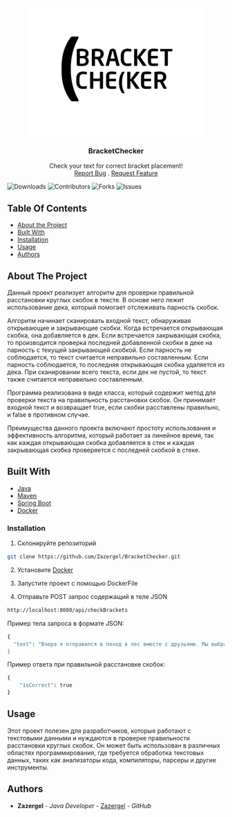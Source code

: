 <br/>
<p align="center">
  <a href="https://github.com/Zazergel/BracketChecker">
    <img src="https://raw.githubusercontent.com/Zazergel/BracketChecker/main/logo_bc.png" alt="Logo" width="400" height="300">
  </a>
  <h3 align="center">BracketChecker</h3>
  <p align="center">
    Check your text for correct bracket placement!
    <br/>
    <a href="https://github.com/Zazergel/BracketChecker/issues">Report Bug</a>
    .
    <a href="https://github.com/Zazergel/BracketChecker/issues">Request Feature</a>
  </p>
</p>

![Downloads](https://img.shields.io/github/downloads/Zazergel/BracketChecker/total) ![Contributors](https://img.shields.io/github/contributors/Zazergel/BracketChecker?color=dark-green) ![Forks](https://img.shields.io/github/forks/Zazergel/BracketChecker?style=social) ![Issues](https://img.shields.io/github/issues/Zazergel/BracketChecker) 

## Table Of Contents

* [About the Project](#about-the-project)
* [Built With](#built-with)
* [Installation](#installation)
* [Usage](#usage)
* [Authors](#authors)

## About The Project

Данный проект реализует алгоритм для проверки правильной расстановки круглых скобок в тексте. В основе него лежит использование дека, который помогает отслеживать парность скобок.

Алгоритм начинает сканировать входной текст, обнаруживая открывающие и закрывающие скобки. Когда встречается открывающая скобка, она добавляется в дек. Если встречается закрывающая скобка, то производится проверка последней добавленной скобки в деке на парность с текущей закрывающей скобкой. Если парность не соблюдается, то текст считается неправильно составленным. Если парность соблюдается, то последняя открывающая скобка удаляется из дека. При сканировании всего текста, если дек не пустой, то текст также считается неправильно составленным.

Программа реализована в виде класса, который содержит метод для проверки текста на правильность расстановки скобок. Он принимает входной текст и возвращает true, если скобки расставлены правильно, и false в противном случае.

Преимущества данного проекта включают простоту использования и эффективность алгоритма, который работает за линейное время, так как каждая открывающая скобка добавляется в стек и каждая закрывающая скобка проверяется с последней скобкой в стеке.


## Built With
* [Java](http://java.com/)
* [Maven](https://maven.apache.org/)
* [Spring Boot](https://spring.io/projects/spring-boot)
* [Docker](https://www.docker.com/)

### Installation

1. Склонируйте репозиторий

```sh
git clone https://github.com/Zazergel/BracketChecker.git
```

2. Установите [Docker](https://www.docker.com/products/docker-desktop/)

3. Запустите проект с помощью DockerFile

4. Отправьте POST запрос содержащий в теле JSON 
```sh
http://localhost:8080/api/checkBrackets
```
Пример тела запроса в формате JSON:
```sh
{
  "text": "Вчера я отправился в поход в лес вместе с друзьями. Мы выбрали маршрут, который проходил через горные потоки и поля (для разнообразия). В начале пути погода была отличной, солнце светило ярко, и птицы радостно пели. Однако, когда мы подошли ближе к вершине горы, небо стало покрываться облаками, (как будто природа готовила нам небольшой сюрприз). 
}
```
Пример ответа при правильной расстановке скобок:
```sh
{
    "isCorrect": true
}
```

## Usage

Этот проект полезен для разработчиков, которые работают с текстовыми данными и нуждаются в проверке правильности расстановки круглых скобок. Он может быть использован в различных областях программирования, где требуется обработка текстовых данных, таких как анализаторы кода, компиляторы, парсеры и другие инструменты.

## Authors

* **Zazergel** - *Java Developer* - [Zazergel](https://github.com/Zazergel) - *GitHub*

